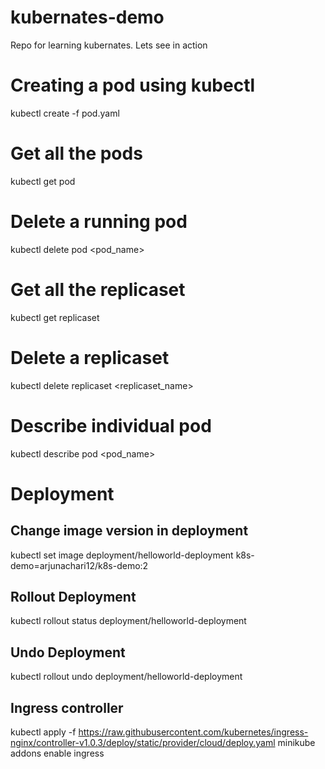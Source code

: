 # kubernates-demo
Repo for learning kubernates. Lets see in action

# Creating a pod using kubectl
kubectl create -f pod.yaml

# Get all the pods
kubectl get pod

# Delete a running pod
kubectl delete pod <pod_name>

# Get all the replicaset
kubectl get replicaset

# Delete a replicaset
kubectl delete replicaset <replicaset_name>

# Describe individual pod
kubectl describe pod <pod_name>

# Deployment

## Change image version in deployment
kubectl set image deployment/helloworld-deployment k8s-demo=arjunachari12/k8s-demo:2

## Rollout Deployment
kubectl rollout status deployment/helloworld-deployment

## Undo Deployment
kubectl rollout undo deployment/helloworld-deployment


## Ingress controller
kubectl apply -f https://raw.githubusercontent.com/kubernetes/ingress-nginx/controller-v1.0.3/deploy/static/provider/cloud/deploy.yaml
minikube addons enable ingress
